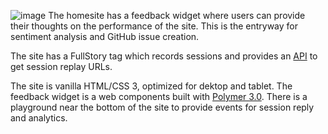 ![image](https://user-images.githubusercontent.com/11197026/46587664-91b30d00-ca5d-11e8-9457-27696ea65372.png)
The homesite has a feedback widget where users can provide their thoughts on the performance of the site. This is the entryway for sentiment analysis and GitHub issue creation. 

The site has a FullStory tag which records sessions and provides an [API](https://help.fullstory.com/develop-js) to get session replay URLs.

The site is vanilla HTML/CSS 3, optimized for dektop and tablet. The feedback widget is a web components built with [Polymer 3.0](https://www.polymer-project.org/). There is a playground near the bottom of the site to provide events for session reply and analytics.
